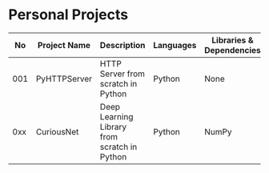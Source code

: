 # Personal Projects

| No | Project Name	| Description | Languages | Libraries & Dependencies | Databases | Tools & Platforms | Done | Project Folder | Project URL | Comments | 
| -- | ------------ | ----------- | -------- | ------------------------ | -------- | ----------------- | ---- | :------------- | :---------- | :------- | 
| 001 | PyHTTPServer | HTTP Server from scratch in Python | Python | None | None | None | ⬜ | [PyHTTPServer](/PyHTTPServer) | [PyHTTPServer](http://ancilcleetus.com/PyHTTPServer) | Version 0.1 In Progress | 
| 0xx | CuriousNet | Deep Learning Library from scratch in Python | Python | NumPy | None | None | ✔️ | [CuriousNet](/CuriousNet) | [CuriousNet](http://ancilcleetus.com/CuriousNet) | Version 0.1 Completed | 
